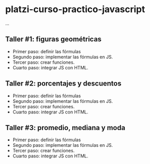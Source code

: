 # platzi-curso-practico-javascript

...

## Taller #1: figuras geométricas

- Primer paso: definir las fórmulas
- Segundo paso: implementar las fórmulas en JS.
- Tercer paso: crear funciones.
- Cuarto paso: integrar JS con HTML.


## Taller #2: porcentajes y descuentos

- Primer paso: definir las fórmulas
- Segundo paso: implementar las fórmulas en JS.
- Tercer paso: crear funciones.
- Cuarto paso: integrar JS con HTML.

## Taller #3: promedio, mediana y moda

- Primer paso: definir las fórmulas
- Segundo paso: implementar las fórmulas en JS.
- Tercer paso: crear funciones.
- Cuarto paso: integrar JS con HTML.